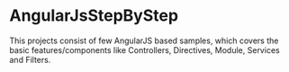 # AngularJsStepByStep

This projects consist of few AngularJS based samples, which covers the basic features/components like Controllers, Directives, Module, Services and Filters.
